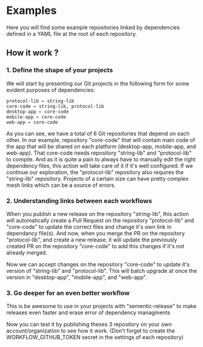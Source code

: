 # Examples

Here you will find some example repositories linked by dependencies defined in a YAML file at the root of each repository.

## How it work ?

### 1. Define the shape of your projects

We will start by presenting our Git projects in the following form for some evident purposes of dependencies:

```
protocol-lib ← string-lib
core-code ← string-lib, protocol-lib
desktop-app ← core-code
mobile-app ← core-code
web-app ← core-code
```

As you can see, we have a total of 6 Git repositories that depend on each other. In our example, repository "core-code" that will contain main code of the app that will be shared on each platform (desktop-app, mobile-app, and web-app). That core-code needs repository "string-lib" and "protocol-lib" to compile. And as it is quite a pain to always have to manually edit the right dependency files, this action will take care of it if it's well configured.
If we continue our exploration, the "protocol-lib" repository also requires the "string-lib" repository.
Projects of a certain size can have pretty complex mesh links which can be a source of errors.

### 2. Understanding links between each workflows

When you publish a new release on the repository "string-lib", this action will automatically create a Pull Request on the repository "protocol-lib" and "core-code" to update the correct files and change it's own link in dependancy file(s).
And now, when you merge the PR on the repository "protocol-lib", and create a new release, it will update the previously created PR on the repository "core-code" to add this changes if it's not already merged.

Now we can accept changes on the repository "core-code" to update it's version of "string-lib" and "protocol-lib".
This will batch upgrade at once the version in "desktop-app", "mobile-app", and "web-app".

### 3. Go deeper for an even better workflow

This is be awesome to use in your projects with "sementic-release" to make releases even faster and erase error of dependency managments

Now you can test it by publishing theses 3 repository on your own account/organization to see how it work. (Don't forget to create the WORKFLOW_GITHUB_TOKEN secret in the settings of each repository)
